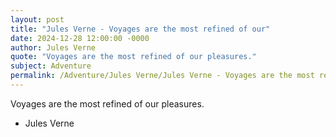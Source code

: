 ```yaml
---
layout: post
title: "Jules Verne - Voyages are the most refined of our"
date: 2024-12-28 12:00:00 -0000
author: Jules Verne
quote: "Voyages are the most refined of our pleasures."
subject: Adventure
permalink: /Adventure/Jules Verne/Jules Verne - Voyages are the most refined of our
---
```


Voyages are the most refined of our pleasures.

- Jules Verne
